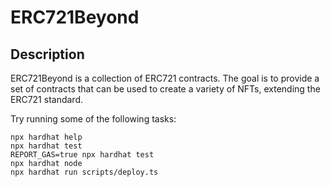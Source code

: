 # ERC721Beyond

## Description

ERC721Beyond is a collection of ERC721 contracts. The goal is to provide a set of contracts that can be used to create a variety of NFTs, extending the ERC721 standard.

Try running some of the following tasks:

```shell
npx hardhat help
npx hardhat test
REPORT_GAS=true npx hardhat test
npx hardhat node
npx hardhat run scripts/deploy.ts
```
